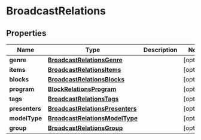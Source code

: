 

# BroadcastRelations


## Properties

| Name | Type | Description | Notes |
|------------ | ------------- | ------------- | -------------|
|**genre** | [**BroadcastRelationsGenre**](BroadcastRelationsGenre.md) |  |  [optional] |
|**items** | [**BroadcastRelationsItems**](BroadcastRelationsItems.md) |  |  [optional] |
|**blocks** | [**BroadcastRelationsBlocks**](BroadcastRelationsBlocks.md) |  |  [optional] |
|**program** | [**BlockRelationsProgram**](BlockRelationsProgram.md) |  |  [optional] |
|**tags** | [**BroadcastRelationsTags**](BroadcastRelationsTags.md) |  |  [optional] |
|**presenters** | [**BroadcastRelationsPresenters**](BroadcastRelationsPresenters.md) |  |  [optional] |
|**modelType** | [**BroadcastRelationsModelType**](BroadcastRelationsModelType.md) |  |  [optional] |
|**group** | [**BroadcastRelationsGroup**](BroadcastRelationsGroup.md) |  |  [optional] |



